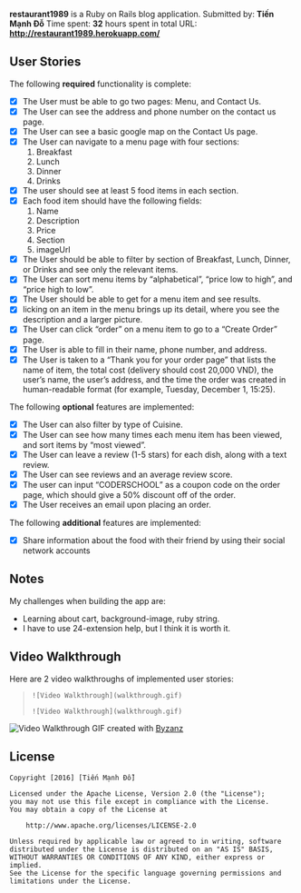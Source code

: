 **restaurant1989** is a Ruby on Rails blog application.
Submitted by: **Tiến Mạnh Đỗ**
Time spent: **32** hours spent in total
URL: **http://restaurant1989.herokuapp.com/**
## User Stories
The following **required** functionality is complete:
* [x] The User must be able to go two pages: Menu, and Contact Us.
* [x] The User can see the address and phone number on the contact us page.
* [x] The User can see a basic google map on the Contact Us page.
* [x] The User can navigate to a menu page with four sections:
    1. Breakfast
    2. Lunch
    3. Dinner
    4. Drinks
* [x] The user should see at least 5 food items in each section.
* [x] Each food item should have the following fields:
    1. Name
    2. Description
    3. Price
    4. Section
    5. imageUrl
* [x] The User should be able to filter by section of Breakfast, Lunch, Dinner, or Drinks and see only the relevant items.
* [x] The User can sort menu items by “alphabetical”, “price low to high”, and “price high to low”.
* [x] The User should be able to get for a menu item and see results.
* [x] licking on an item in the menu brings up its detail, where you see the description and a larger picture.
* [x] The User can click “order” on a menu item to go to a “Create Order” page.
* [x] The User is able to fill in their name, phone number, and address.
* [x] The User is taken to a “Thank you for your order page” that lists the name of item, the total cost (delivery should cost 20,000 VND), the user’s name, the user’s address, and the time the order was created in human-readable format (for example, Tuesday, December 1, 15:25).

The following **optional** features are implemented:
* [x] The User can also filter by type of Cuisine.
* [x] The User can see how many times each menu item has been viewed, and sort items by “most viewed”.
* [x] The User can leave a review (1-5 stars) for each dish, along with a text review.
* [x] The User can see reviews and an average review score.
* [x] The user can input “CODERSCHOOL” as a coupon code on the order page, which should give a 50% discount off of the order.
* [x] The User receives an email upon placing an order.

The following **additional** features are implemented:
* [x] Share information about the food with their friend by using their social network accounts

## Notes
My challenges when building the app are:
* Learning about cart, background-image, ruby string.
* I have to use 24-extension help, but I think it is worth it.

## Video Walkthrough

Here are 2 video walkthroughs of implemented user stories:
> `![Video Walkthrough](walkthrough.gif)`
>
> `![Video Walkthrough](walkthrough.gif)`
>
![Video Walkthrough]()
GIF created with [Byzanz](https://github.com/GNOME/byzanz)

## License

    Copyright [2016] [Tiến Mạnh Đỗ]

    Licensed under the Apache License, Version 2.0 (the "License");
    you may not use this file except in compliance with the License.
    You may obtain a copy of the License at

        http://www.apache.org/licenses/LICENSE-2.0

    Unless required by applicable law or agreed to in writing, software
    distributed under the License is distributed on an "AS IS" BASIS,
    WITHOUT WARRANTIES OR CONDITIONS OF ANY KIND, either express or implied.
    See the License for the specific language governing permissions and
    limitations under the License.
